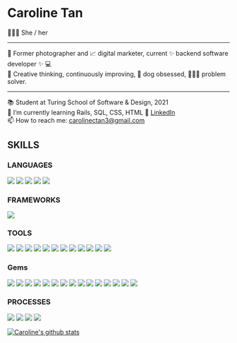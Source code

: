 <!--
**carolinectan/carolinectan** is a ✨ _special_ ✨ repository because its `README.md` (this file) appears on your GitHub profile.

Here are some ideas to get you started:

- 🔭 I’m currently working on ...
- 🌱 I’m currently learning ...
- 👯 I’m looking to collaborate on ...
- 🤔 I’m looking for help with ...
- 💬 Ask me about ...
- 📫 How to reach me: ...
- 😄 Pronouns: ...
- ⚡ Fun fact: ...
-->
# Caroline Tan
🙋🏻‍♀️  She / her <br />


*** *** ***
📸  Former photographer and 📈 digital marketer, current ✨ backend software developer ✨ 💻<br/>
🧠  Creative thinking, continuously improving, 🐶  dog obsessed, 👩🏻‍💻  problem solver.<br/>
*** *** ***
📚  Student at Turing School of Software & Design, 2021<br/>
🌱  I’m currently learning Rails, SQL, CSS, HTML
🔎  [LinkedIn](https://www.linkedin.com/in/carolinectan/)</br>
📫  How to reach me: carolinectan3@gmail.com</br>


## SKILLS
### LANGUAGES
<p>
  <img src="https://img.shields.io/badge/ruby%20-201E84.svg?&style=for-the-badge&logo=ruby&logoColor=white" />
  <img src="https://img.shields.io/badge/html5%20-B8189A.svg?&style=for-the-badge&logo=html5&logoColor=white" />
  <img src="https://img.shields.io/badge/css3%20-7119C2.svg?&style=for-the-badge&logo=css3&logoColor=white" />
  <img src="https://img.shields.io/badge/SQL%20-201E84.svg?style=for-the-badge&logo=SQL&logoColor=white" />
  <img src="https://img.shields.io/badge/ActiveRecord%20-2A42D0.svg?&style=for-the-badge&logo=ActiveRecord&logoColor=white" />

</p>

### FRAMEWORKS
<p>
  <img src="https://img.shields.io/badge/Ruby%20on%20Rails-201E84.svg?&style=for-the-badge&logo=rubyonrails&logoColor=white" />
</p>

### TOOLS 
<p>
  <img src="https://img.shields.io/badge/Atom-201E84.svg?&style=for-the-badge&logo=atom&logoColor=white" />
  <img src="https://img.shields.io/badge/rspec%20-2A42D0.svg?&style=for-the-badge&logo=rspec&logoColor=white" />
  <img src="https://img.shields.io/badge/heroku%20-B8189A.svg?&style=for-the-badge&logo=heroku&logoColor=white" />
  <img src="https://img.shields.io/badge/CI%20-7119C2.svg?&style=for-the-badge&logo=CI&logoColor=white" />
  <img src="https://img.shields.io/badge/Postgres%20-201E84.svg?&style=for-the-badge&logo=Postgres&logoColor=white" />
  <img src="https://img.shields.io/badge/Postico%20-2A42D0.svg?&style=for-the-badge&logo=Postico&logoColor=white" />
  <img src="https://img.shields.io/badge/Git%20-B8189A.svg?&style=for-the-badge&logo=Git&logoColor=white" />
  <img src="https://img.shields.io/badge/GitHub-7119C2.svg?&style=for-the-badge&logo=github&logoColor=white" />
  <img src="https://img.shields.io/badge/hound-201E84.svg?&style=for-the-badge&logo=hound&logoColor=white" />
  <img src="https://img.shields.io/badge/Postman-2A42D0.svg?&style=for-the-badge&logo=postman&logoColor=white" />
  <img src="https://img.shields.io/badge/Slack-B8189A.svg?&style=for-the-badge&logo=slack&logoColor=white" />
  <img src="https://img.shields.io/badge/travis--ci-7119C2.svg?&style=for-the-badge&logo=travis&logoColor=white" />
                                                                                                              
</p>

### Gems
<p>
  <img src="https://img.shields.io/badge/bootstrap-201E84.svg?&style=for-the-badge&logo=bootstrap&logoColor=white" />
  <img src="https://img.shields.io/badge/capybara-2A42D0.svg?&style=for-the-badge&logo=rubygems&logoColor=white" />
  <img src="https://img.shields.io/badge/factorybot-B8189A.svg?&style=for-the-badge&logo=rubygems&logoColor=white" />
  <img src="https://img.shields.io/badge/faker-7119C2.svg?&style=for-the-badge&logo=rubygems&logoColor=white" />
  <img src="https://img.shields.io/badge/faraday-201E84.svg?&style=for-the-badge&logo=rubygems&logoColor=white" />
  <img src="https://img.shields.io/badge/figaro-2A42D0.svg?&style=for-the-badge&logo=rubygems&logoColor=white" />
  <img src="https://img.shields.io/badge/launchy-B8189A.svg?&style=for-the-badge&logo=rubygems&logoColor=white" />
  <img src="https://img.shields.io/badge/orderly-7119C2.svg?&style=for-the-badge&logo=rubygems&logoColor=white" />
  <img src="https://img.shields.io/badge/pry-201E84.svg?&style=for-the-badge&logo=rubygems&logoColor=white" />
  <img src="https://img.shields.io/badge/rspec-2A42D0.svg?&style=for-the-badge&logo=rubygems&logoColor=white" />
  <img src="https://img.shields.io/badge/RuboCop-B8189A.svg?&style=for-the-badge&logo=rubygems&logoColor=white" />
  <img src="https://img.shields.io/badge/shoulda--matchers-7119C2.svg?&style=for-the-badge&logo=rubygems&logoColor=white" />
  <img src="https://img.shields.io/badge/simplecov-201E84.svg?&style=for-the-badge&logo=rubygems&logoColor=white" />
  <img src="https://img.shields.io/badge/vcr-2A42D0.svg?&style=for-the-badge&logo=rubygems&logoColor=white" />
  <img src="https://img.shields.io/badge/webmock-B8189A.svg?&style=for-the-badge&logo=rubygems&logoColor=white" />
</p>

### PROCESSES
<p>
  <img src="https://img.shields.io/badge/OOP%20-2A42D0.svg?&style=for-the-badge&logo=OOP&logoColor=white" />
  <img src="https://img.shields.io/badge/TDD%20-B8189A.svg?&style=for-the-badge&logo=TDD&logoColor=white" />
  <img src="https://img.shields.io/badge/MVC%20-7119C2.svg?&style=for-the-badge&logo=MVC&logoColor=white" />
  <img src="https://img.shields.io/badge/REST%20-201E84.svg?&style=for-the-badge&logo=REST&logoColor=white" />
</p>

[![Caroline's github stats](https://github-readme-stats.vercel.app/api?username=carolinectan)](https://github.com/carolinectan/github-readme-stats)

